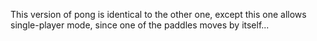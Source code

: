 This version of pong is identical to the other one, except this one allows single-player mode, since one of the paddles moves by itself...

